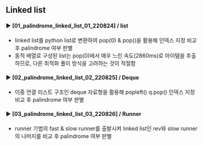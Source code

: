 ####  
## Linked list  
#### ► [01_palindrome_linked_list_01_220824] / list  
- linked list를 python list로 변환하여 pop(0) & pop()을 활용해 인덱스 지정 비교 후 palindrome 여부 판별  
- 동적 배열로 구성된 list는 pop(0)에서 매우 느린 속도(2860ms)로 아이템을 추출하므로, 다른 최적화 풀이 방식을 고려하는 것이 적절함  
####  
#### ► [02_palindrome_linked_list_02_220825] / Deque  
- 이중 연결 리스트 구조인 deque 자료형을 활용해 popleft() q.pop() 인덱스 지정 비교 후 palindrome 여부 판별  
#### ► [03_palindrome_linked_list_03_220826] / Runner  
- runner 기법의 fast & slow runner를 출발시켜 linked list인 rev와 slow runner의 나머지를 비교 후 palindrome 여부 판별  
##  
